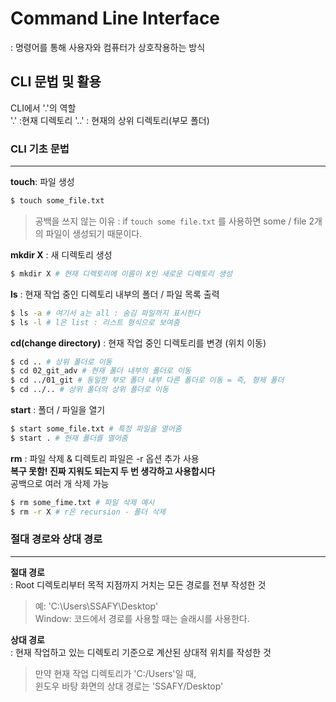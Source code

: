 # Command Line Interface
: 명령어를 통해 사용자와 컴퓨터가 상호작용하는 방식  

## CLI 문법 및 활용

CLI에서 '.'의 역할  
'.' :현재 디렉토리
'..' : 현재의 상위 디렉토리(부모 폴더)  

### CLI 기초 문법  
---

**touch**: 파일 생성
```bash
$ touch some_file.txt
```  
> 공백을 쓰지 않는 이유 : if `touch some file.txt` 를 사용하면 some / file 2개의 파일이 생성되기 때문이다.  

**mkdir X** : 새 디렉토리 생성 
```bash
$ mkdir X # 현재 디렉토리에 이름이 X인 새로운 디렉토리 생성
```

**ls** : 현재 작업 중인 디렉토리 내부의 폴더 / 파일 목록 출력  
```bash
$ ls -a # 여기서 a는 all : 숨김 파일까지 표시한다
$ ls -l # l은 list : 리스트 형식으로 보여줌
```  

**cd(change directory)** : 현재 작업 중인 디렉토리를 변경 (위치 이동)
```bash
$ cd .. # 상위 폴더로 이동
$ cd 02_git_adv # 현재 폴더 내부의 폴더로 이동
$ cd ../01_git # 동일한 부모 폴더 내부 다른 폴더로 이동 = 즉, 형제 폴더
$ cd ../.. # 상위 폴더의 상위 폴더로 이동
```  

**start** : 폴더 / 파일을 열기  
```bash
$ start some_file.txt # 특정 파일을 열어줌 
$ start . # 현재 폴더를 열어줌
```

**rm** : 파일 삭제 & 디렉토리 파일은 -r 옵션 추가 사용  
**복구 못함! 진짜 지워도 되는지 두 번 생각하고 사용합시다**  
  공백으로 여러 개 삭제 가능
```bash
$ rm some_fime.txt # 파일 삭제 예시
$ rm -r X # r은 recursion - 폴더 삭제
```  

### 절대 경로와 상대 경로
---
**절대 경로**   
: Root 디렉토리부터 목적 지점까지 거치는 모든 경로를 전부 작성한 것  
> 예: 'C:\Users\SSAFY\Desktop'</span>  
Window: 코드에서 경로를 사용할 때는 슬래시를 사용한다.  

**상대 경로**  
: 현재 작업하고 있는 디렉토리 기준으로 계산된 상대적 위치를 작성한 것  
> 만약 현재 작업 디렉토리가 'C:/Users'일 때,  
윈도우 바탕 화면의 상대 경로는 'SSAFY/Desktop'  
